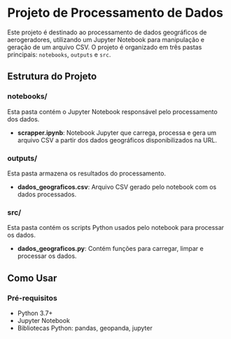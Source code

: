 # Projeto de Processamento de Dados

Este projeto é destinado ao processamento de dados geográficos de aerogeradores, utilizando um Jupyter Notebook para manipulação e geração de um arquivo CSV. O projeto é organizado em três pastas principais: `notebooks`, `outputs` e `src`.

## Estrutura do Projeto



### notebooks/

Esta pasta contém o Jupyter Notebook responsável pelo processamento dos dados.

- **scrapper.ipynb**: Notebook Jupyter que carrega, processa e gera um arquivo CSV a partir dos dados geográficos disponibilizados na URL.

### outputs/

Esta pasta armazena os resultados do processamento.

- **dados_geograficos.csv**: Arquivo CSV gerado pelo notebook com os dados processados.

### src/

Esta pasta contém os scripts Python usados pelo notebook para processar os dados.

- **dados_geograficos.py**: Contém funções para carregar, limpar e processar os dados.

## Como Usar

### Pré-requisitos

- Python 3.7+
- Jupyter Notebook
- Bibliotecas Python: pandas, geopanda, jupyter


